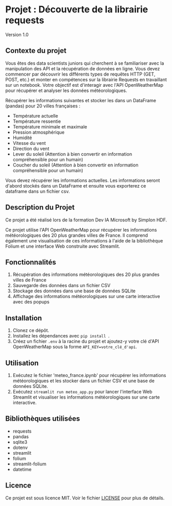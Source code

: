 # Projet : Découverte de la librairie requests
Version 1.0

## Contexte du projet

Vous êtes des data scientists juniors qui cherchent à se familiariser avec la manipulation des API et la récupération de données en ligne. Vous devez commencer par découvrir les différents types de requêtes HTTP (GET, POST, etc.) et monter en compétences sur la librairie Requests en travaillant sur un notebook. Votre objectif est d'interagir avec l'API OpenWeatherMap pour récupérer et analyser les données météorologiques.

Récupérer les informations suivantes et stocker les dans un DataFrame (pandas) pour 20 villes françaises :

- Température actuelle
- Température ressentie
- Température minimale et maximale
- Pression atmosphérique
- Humidité
- Vitesse du vent
- Direction du vent
- Lever du soleil (Attention à bien convertir en information compréhensible pour un humain)
- Coucher du soleil (Attention à bien convertir en information compréhensible pour un humain)


Vous devez récupérer les informations actuelles. Les informations seront d'abord stockés dans un DataFrame et ensuite vous exporterez ce dataframe dans un fichier csv.

## Description du Projet

Ce projet a été réalisé lors de la formation Dev IA Microsoft by Simplon HDF.

Ce projet utilise l'API OpenWeatherMap pour récupérer les informations météorologiques des 20 plus grandes villes de France. Il comprend également une visualisation de ces informations à l'aide de la bibliothèque Folium et une interface Web construite avec Streamlit.

## Fonctionnalités

1. Récupération des informations météorologiques des 20 plus grandes villes de France
2. Sauvegarde des données dans un fichier CSV
3. Stockage des données dans une base de données SQLite
4. Affichage des informations météorologiques sur une carte interactive avec des popups

## Installation

1. Clonez ce dépôt.
2. Installez les dépendances avec `pip install `.
3. Créez un fichier `.env` à la racine du projet et ajoutez-y votre clé d'API OpenWeatherMap sous la forme `API_KEY=votre_clé_d'api`.

## Utilisation

1. Exécutez le fichier 'meteo_france.ipynb' pour récupérer les informations météorologiques et les stocker dans un fichier CSV et une base de données SQLite.
2. Exécutez `streamlit run meteo_app.py` pour lancer l'interface Web Streamlit et visualiser les informations météorologiques sur une carte interactive.

## Bibliothèques utilisées

- requests
- pandas
- sqlite3
- dotenv
- streamlit
- folium
- streamlit-folium
- datetime

## Licence

Ce projet est sous licence MIT. Voir le fichier [LICENSE](LICENSE) pour plus de détails.
